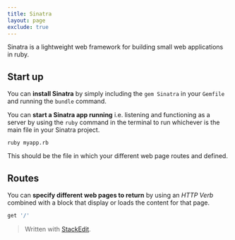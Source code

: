 ```yaml
---
title: Sinatra
layout: page
exclude: true
---
```

Sinatra is a lightweight web framework for building small web applications in ruby.

## Start up
You can **install Sinatra** by simply including the `gem Sinatra` in your `Gemfile` and running the `bundle` command.

You can **start a Sinatra app running** i.e. listening and functioning as a server by using the `ruby` command in the terminal to run whichever is the main file in your Sinatra project.
```
ruby myapp.rb
```
This should be the file in which your different web page routes and defined.

## Routes
You can **specify different web pages to return** by using an *HTTP Verb* combined with a block that display or loads the content for that page.
```ruby
get '/'
```

> Written with [StackEdit](https://stackedit.io/).
<!--stackedit_data:
eyJoaXN0b3J5IjpbLTE2MTEzMzMwNSw3NzE3MjIxNTFdfQ==
-->